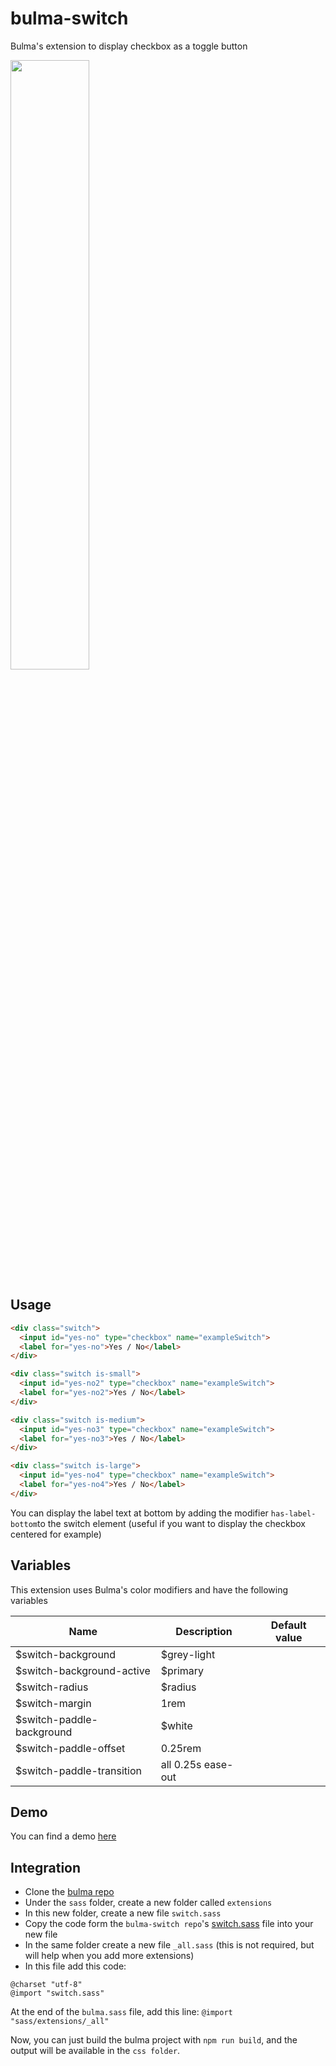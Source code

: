 # bulma-switch
Bulma's extension to display checkbox as a toggle button

<img src="https://img4.hostingpics.net/pics/671276ScreenShot20170819at124953.png" width="50%">

Usage
---

```html
<div class="switch">
  <input id="yes-no" type="checkbox" name="exampleSwitch">
  <label for="yes-no">Yes / No</label>
</div>

<div class="switch is-small">
  <input id="yes-no2" type="checkbox" name="exampleSwitch">
  <label for="yes-no2">Yes / No</label>
</div>

<div class="switch is-medium">
  <input id="yes-no3" type="checkbox" name="exampleSwitch">
  <label for="yes-no3">Yes / No</label>
</div>

<div class="switch is-large">
  <input id="yes-no4" type="checkbox" name="exampleSwitch">
  <label for="yes-no4">Yes / No</label>
</div>
```

You can display the label text at bottom by adding the modifier ```has-label-bottom```to the switch element (useful if you want to display the checkbox centered for example)

Variables
---
This extension uses Bulma's color modifiers and have the following variables

Name | Description | Default value    
-----|-------------|---------------
$switch-background | $grey-light
$switch-background-active | $primary
$switch-radius | $radius
$switch-margin | 1rem
$switch-paddle-background | $white
$switch-paddle-offset | 0.25rem
$switch-paddle-transition | all 0.25s ease-out

Demo
---
You can find a demo [here](https://codepen.io/wikiki/pen/ZJrPVq)

Integration
---
- Clone the [bulma repo](https://github.com/jgthms/bulma)
- Under the `sass` folder, create a new folder called `extensions`
- In this new folder, create a new file `switch.sass`
- Copy the code form the `bulma-switch repo`'s [switch.sass](https://github.com/Wikiki/bulma-switch/blob/master/switch.sass) file into your new file
- In the same folder create a new file `_all.sass` (this is not required, but will help when you add more extensions)
- In this file add this code:
```
@charset "utf-8"
@import "switch.sass"
```
At the end of the `bulma.sass` file, add this line: `@import "sass/extensions/_all"`

Now, you can just build the bulma project with `npm run build`, and the output will be available in the `css folder`.
